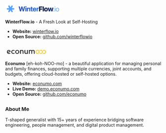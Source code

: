 [<img src="assets/winterflow.png" alt="WinterFlow logo" height="32"/>](https://winterflow.io)

**WinterFlow.io** - A Fresh Look at Self-Hosting

- **Website:** [winterflow.io](https://winterflow.io)
- **Open Source:** [github.com/winterflowio](https://github.com/winterflowio)

## 
[<img src="assets/econumo.png" alt="Econumo logo" height="24"/>](https://econumo.com)

**Econumo** [eh-koh-NOO-mo] - a beautiful application for managing personal and family finances, supporting multiple currencies, joint accounts, and budgets, offering cloud-hosted or self-hosted options.

- **Website:** [econumo.com](https://econumo.com)
- **Live Demo:** [demo.econumo.com](https://demo.econumo.com)
- **Open Source:** [github.com/econumo](https://github.com/econumo)

##
### About Me

T-shaped generalist with 15+ years of experience bridging software engineering, people management, and digital product management.
